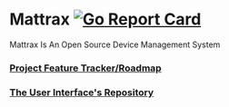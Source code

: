 # Mattrax [![Go Report Card](https://goreportcard.com/badge/github.com/mattrax/Mattrax)](https://goreportcard.com/report/github.com/mattrax/Mattrax)
Mattrax Is An Open Source Device Management System

### [Project Feature Tracker/Roadmap](https://github.com/mattrax/Mattrax/projects/1)
### [The User Interface's Repository](https://github.com/mattrax/MattraxUI)
